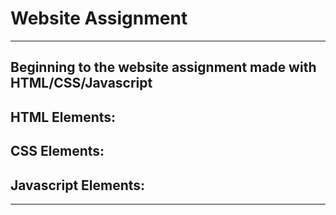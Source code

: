 <!DOCTYPE html>
<html>
	<head>
	</head>
	<body>
		<h1>Website Assignment</h1>
		    <hr />
		    <h2 id="heading2">Beginning to the website assignment made with HTML/CSS/Javascript</h2>
		    <h2 id="heading2-1">HTML Elements:</h2>
		    <h2 id="heading2-2">CSS Elements:</h2>
		    <h2 id="heading2-3">Javascript Elements:</h2>
		    <hr />
	</body>
</html>
